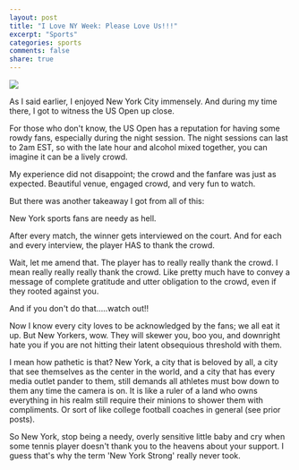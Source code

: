 ```yaml
---
layout: post
title: "I Love NY Week: Please Love Us!!!"
excerpt: "Sports"
categories: sports
comments: false
share: true
---
```


![](http://www.espn.com/photo/2016/0906/r122559_600x400_3-2.jpg)








As I said earlier, I enjoyed New York City immensely. And during my time there, I got to witness the US Open up close.

For those who don't know, the US Open has a reputation for having some rowdy fans, especially during the night session. The night sessions can last to 2am EST, so with the late hour and alcohol mixed together, you can imagine it can be a lively crowd.



My experience did not disappoint; the crowd and the fanfare was just as expected. Beautiful venue, engaged crowd, and very fun to watch.


But there was another takeaway I got from all of this:


New York sports fans are needy as hell.




After every match, the winner gets interviewed on the court. And for each and every interview, the player HAS to thank the crowd. 

Wait, let me amend that. The player has to really really thank the crowd. I mean really really really thank the crowd. Like pretty much have to convey a message of complete gratitude and utter obligation to the crowd, even if they rooted against you. 

And if you don't do that.....watch out!!

Now I know every city loves to be acknowledged by the fans; we all eat it up. But New Yorkers, wow. They will skewer you, boo you, and downright hate you if you are not hitting their latent obsequious threshold with them. 


I mean how pathetic is that? New York, a city that is beloved by all, a city that see themselves as the center in the world, and a city that has every media outlet pander to them, still demands all athletes must bow down to them any time the camera is on. It is like a ruler of a land who owns everything in his realm still require their minions to shower them with compliments. Or sort of like college football coaches in general (see prior posts).


So New York, stop being a needy, overly sensitive little baby and cry when some tennis player doesn't thank you to the heavens about your support. I guess that's why the term 'New York Strong' really never took.











